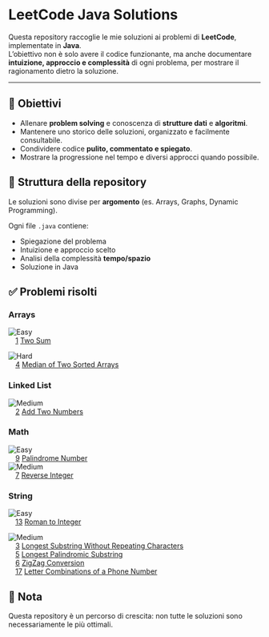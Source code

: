 # LeetCode Java Solutions

Questa repository raccoglie le mie soluzioni ai problemi di **LeetCode**, implementate in **Java**.  
L’obiettivo non è solo avere il codice funzionante, ma anche documentare **intuizione, approccio e complessità** di ogni problema, per mostrare il ragionamento dietro la soluzione.

---

## 🎯 Obiettivi
- Allenare **problem solving** e conoscenza di **strutture dati** e **algoritmi**.  
- Mantenere uno storico delle soluzioni, organizzato e facilmente consultabile.  
- Condividere codice **pulito, commentato e spiegato**.  
- Mostrare la progressione nel tempo e diversi approcci quando possibile.  


## 📂 Struttura della repository
Le soluzioni sono divise per **argomento** (es. Arrays, Graphs, Dynamic Programming).
  
Ogni file `.java` contiene:
- Spiegazione del problema  
- Intuizione e approccio scelto
- Analisi della complessità **tempo/spazio**
- Soluzione in Java  


## ✅ Problemi risolti
### Arrays

![Easy](https://img.shields.io/badge/Easy-00b8a3)   
&emsp;[1](https://leetcode.com/problems/two-sum/) [Two Sum](src/array/easy/Two_Sum_1.java)


![Hard](https://img.shields.io/badge/Hard-d32f2f)  
&emsp;[4](https://leetcode.com/problems/median-of-two-sorted-arrays/) [Median of Two Sorted Arrays](src/array/hard/Median_of_Two_Sorted_Arrays_4.java)

### Linked List
![Medium](https://img.shields.io/badge/Medium-f89c0e)  
&emsp;[2](https://leetcode.com/problems/add-two-numbers/) [Add Two Numbers](src/array/medium/Add_Two_Numbers_2.java)  

### Math
![Easy](https://img.shields.io/badge/Easy-00b8a3)  
&emsp;[9](https://leetcode.com/problems/palindrome-number/) [Palindrome Number](src/math/easy/Palindrome_Number_9.java)   
![Medium](https://img.shields.io/badge/Medium-f89c0e)  
&emsp;[7](https://leetcode.com/problems/reverse-integer/) [Reverse Integer](src/math/medium/Reverse_Integer_7.java)   

### String
![Easy](https://img.shields.io/badge/Easy-00b8a3)  
&emsp;[13](https://leetcode.com/problems/roman-to-integer/) [Roman to Integer](src/string/easy/Roman_to_Integer_13.java)   

![Medium](https://img.shields.io/badge/Medium-f89c0e)  
&emsp;[3](https://leetcode.com/problems/longest-substring-without-repeating-characters/) [Longest Substring Without Repeating Characters](src/string/medium/Longest_Substring_Without_Repeating_Characters_3.java)   
&emsp;[5](https://leetcode.com/problems/longest-palindromic-substring/) [Longest Palindromic Substring](src/string/medium/Longest_Palindromic_Substring_5.java)   
&emsp;[6](https://leetcode.com/problems/zigzag-conversion/description/) [ZigZag Conversion](src/string/medium/Zigzag_Conversion_6.java)   
&emsp;[17](https://leetcode.com/problems/letter-combinations-of-a-phone-number/description/) [Letter Combinations of a Phone Number](src/string/medium/Letter_Combinations_of_a_Phone_Number_17.java)  

## 📌 Nota
Questa repository è un percorso di crescita: non tutte le soluzioni sono necessariamente le più ottimali.
